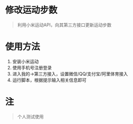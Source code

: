 # 修改运动步数
> 利用小米运动API，向其第三方接口更新运动步数
>

# 使用方法
1. 安装小米运动
2. 使用手机号注册登录
3. 进入我的->第三方接入，设置微信/QQ/支付宝/阿里体育接入
4. 运行脚本，根据提示输入相关信息即可

# 注
> 个人测试使用
